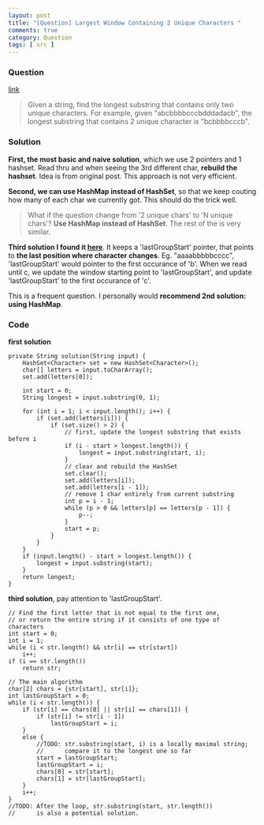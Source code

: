 ```yaml
---
layout: post
title: "[Question] Largest Window Containing 2 Unique Characters "
comments: true
category: Question
tags: [ src ]
---
```


### Question

[link](http://www.programcreek.com/2013/02/longest-substring-which-contains-2-unique-characters/)

> Given a string, find the longest substring that contains only two unique characters. For example, given "abcbbbbcccbdddadacb", the longest substring that contains 2 unique character is "bcbbbbcccb".

### Solution

__First, the most basic and naive solution__, which we use 2 pointers and 1 hashset. Read thru and when seeing the 3rd different char, __rebuild the hashset__. Idea is from original post. This approach is not very efficient. 

__Second, we can use HashMap instead of HashSet__, so that we keep couting how many of each char we currently got. This should do the trick well. 

> What if the question change from '2 unique chars' to 'N unique chars'? __Use HashMap instead of HashSet__. The rest of the is very similar. 

__Third solution I found it [here](http://stackoverflow.com/a/15000204)__. It keeps a 'lastGroupStart' pointer, that points to __the last position where character changes__. Eg. "aaaabbbbbcccc", 'lastGroupStart' would pointer to the first occurance of 'b'. When we read until c, we update the window starting point to 'lastGroupStart', and update 'lastGroupStart' to the first occurance of 'c'. 

This is a frequent question. I personally would __recommend 2nd solution: using HashMap__. 

### Code

__first solution__

	private String solution(String input) {
		HashSet<Character> set = new HashSet<Character>();
		char[] letters = input.toCharArray();
		set.add(letters[0]);

		int start = 0;
		String longest = input.substring(0, 1);

		for (int i = 1; i < input.length(); i++) {
			if (set.add(letters[i])) {
				if (set.size() > 2) {
					// first, update the longest substring that exists before i
					if (i - start > longest.length()) {
						longest = input.substring(start, i);
					}
					// clear and rebuild the HashSet
					set.clear();
					set.add(letters[i]);
					set.add(letters[i - 1]);
					// remove 1 char entirely from current substring
					int p = i - 1;
					while (p > 0 && letters[p] == letters[p - 1]) {
						p--;
					}
					start = p;
				}
			}
		}
		if (input.length() - start > longest.length()) {
			longest = input.substring(start);
		}
		return longest;
	}

__third solution__, pay attention to 'lastGroupStart'. 

    // Find the first letter that is not equal to the first one, 
    // or return the entire string if it consists of one type of characters
    int start = 0;
    int i = 1;
    while (i < str.length() && str[i] == str[start])
        i++;
    if (i == str.length())
        return str;

    // The main algorithm
    char[2] chars = {str[start], str[i]};
    int lastGroupStart = 0;
    while (i < str.length()) {
        if (str[i] == chars[0] || str[i] == chars[1]) {
            if (str[i] != str[i - 1])
                lastGroupStart = i;
        }
        else {
            //TODO: str.substring(start, i) is a locally maximal string; 
            //      compare it to the longest one so far
            start = lastGroupStart;
            lastGroupStart = i;
            chars[0] = str[start];
            chars[1] = str[lastGroupStart];
        }
        i++;
    }
    //TODO: After the loop, str.substring(start, str.length()) 
    //      is also a potential solution.
